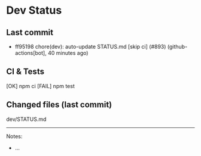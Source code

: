 # Dev Status

## Last commit
- ff95198 chore(dev): auto-update STATUS.md [skip ci] (#893) (github-actions[bot], 40 minutes ago)
## CI & Tests
[OK] npm ci
[FAIL] npm test

## Changed files (last commit)
dev/STATUS.md

---
Notes:
- ...
